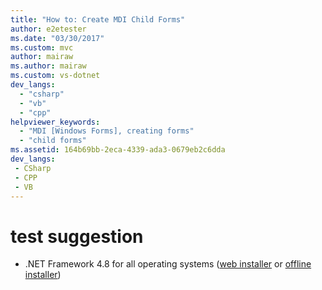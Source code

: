 ```yaml
---
title: "How to: Create MDI Child Forms"
author: e2etester
ms.date: "03/30/2017"
ms.custom: mvc
author: mairaw
ms.author: mairaw
ms.custom: vs-dotnet
dev_langs:
  - "csharp"
  - "vb"
  - "cpp"
helpviewer_keywords:
  - "MDI [Windows Forms], creating forms"
  - "child forms"
ms.assetid: 164b69bb-2eca-4339-ada3-0679eb2c6dda
dev_langs:
 - CSharp
 - CPP
 - VB
---
```

# test suggestion 
- .NET Framework 4.8 for all operating systems ([web installer](http://go.microsoft.com/fwlink/?LinkId=2085155) or [offline installer](https://go.microsoft.com/fwlink/?linkid=2088631))
